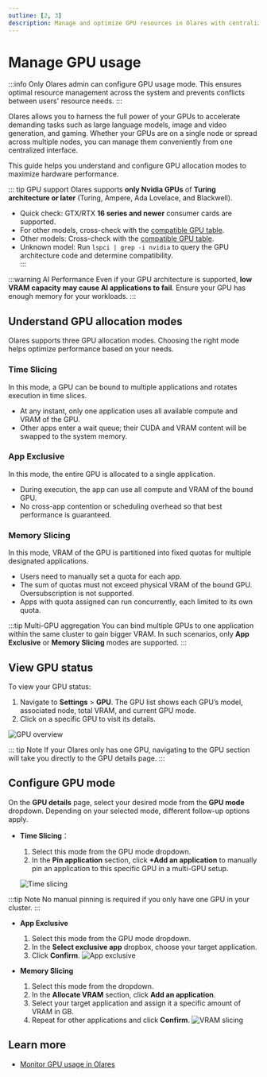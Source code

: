 ```yaml
---
outline: [2, 3]
description: Manage and optimize GPU resources in Olares with centralized controls, supporting time-slicing, exclusive access, and VRAM-slicing across single or multi-node setups.
---
```

# Manage GPU usage
:::info
Only Olares admin can configure GPU usage mode. This ensures optimal resource management across the system and prevents conflicts between users' resource needs.
:::

Olares allows you to harness the full power of your GPUs to accelerate demanding tasks such as large language models, image and video generation, and gaming. Whether your GPUs are on a single node or spread across multiple nodes, you can manage them conveniently from one centralized interface.

This guide helps you understand and configure GPU allocation modes to maximize hardware performance.

::: tip GPU support
Olares supports **only Nvidia GPUs** of **Turing architecture or later** (Turing, Ampere, Ada Lovelace, and Blackwell).

- Quick check: GTX/RTX **16 series and newer** consumer cards are supported.
- For other models, cross-check with the [compatible GPU table](https://github.com/NVIDIA/open-gpu-kernel-modules?tab=readme-ov-file#compatible-gpus).
- Other models: Cross-check with the [compatible GPU table](https://github.com/NVIDIA/open-gpu-kernel-modules?tab=readme-ov-file#compatible-gpus).
- Unknown model: Run `lspci | grep -i nvidia` to query the GPU architecture code and determine compatibility.  
  :::

:::warning AI Performance
Even if your GPU architecture is supported, **low VRAM capacity may cause AI applications to fail**. Ensure your GPU has enough memory for your workloads.
:::

## Understand GPU allocation modes

Olares supports three GPU allocation modes. Choosing the right mode helps optimize performance based on your needs.

### Time Slicing

In this mode, a GPU can be bound to multiple applications and rotates execution in time slices.

* At any instant, only one application uses all available compute and VRAM of the GPU.
* Other apps enter a wait queue; their CUDA and VRAM content will be swapped to the system memory.

### App Exclusive

In this mode, the entire GPU is allocated to a single application.

* During execution, the app can use all compute and VRAM of the bound GPU.
* No cross-app contention or scheduling overhead so that best performance is guaranteed.

### Memory Slicing
In this mode, VRAM of the GPU is partitioned into fixed quotas for multiple designated applications.

* Users need to manually set a quota for each app.
* The sum of quotas must not exceed physical VRAM of the bound GPU. Oversubscription is not supported.
* Apps with quota assigned can run concurrently, each limited to its own quota.

:::tip Multi-GPU aggregation
You can bind multiple GPUs to one application within the same cluster to gain bigger VRAM. In such scenarios, only **App Exclusive** or **Memory Slicing** modes are supported.
:::

## View GPU status

To view your GPU status:

1. Navigate to **Settings** > **GPU**. The GPU list shows each GPU’s model, associated node, total VRAM, and current GPU mode.
2. Click on a specific GPU to visit its details.

![GPU overview](/images/manual/olares/gpu-overview.png#bordered)

::: tip Note
If your Olares only has one GPU, navigating to the GPU section will take you directly to the GPU details page.
:::

## Configure GPU mode

On the **GPU details** page, select your desired mode from the **GPU mode** dropdown. Depending on your selected mode, different follow-up options apply.

* **Time Slicing**：
  1. Select this mode from the GPU mode dropdown.
  2. In the **Pin application** section, click **+Add an application** to manually pin an application to this specific GPU in a multi-GPU setup.

  ![Time slicing](/images/manual/olares/gpu-time-slicing.png#bordered)

:::tip Note
No manual pinning is required if you only have one GPU in your cluster.
:::

* **App Exclusive**
  1. Select this mode from the GPU mode dropdown.
  2. In the **Select exclusive app** dropbox, choose your target application.
  3. Click **Confirm**.
     ![App exclusive](/images/manual/olares/gpu-app-exclusive.png#bordered)

* **Memory Slicing**
  1. Select this mode from the dropdown.
  2. In the **Allocate VRAM** section, click **Add an application**.
  3. Select your target application and assign it a specific amount of VRAM in GB.
  4. Repeat for other applications and click **Confirm**.
     ![VRAM slicing](/images/manual/olares/gpu-memory-slicing.png#bordered)

## Learn more
- [Monitor GPU usage in Olares](../resources-usage.md)